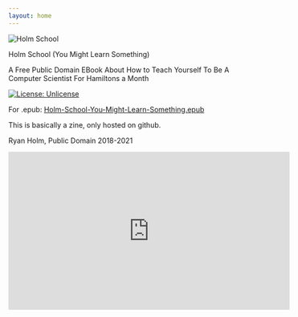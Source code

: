```yaml
---
layout: home
---
```


![Holm School](https://raw.githubusercontent.com/ryheimat/holm-school/master/small_banner.png)

Holm School (You Might Learn Something)

A Free Public Domain EBook About How to Teach Yourself To Be A Computer Scientist For Hamiltons a Month

[![License: Unlicense](https://img.shields.io/badge/license-Unlicense-blue.svg)](http://unlicense.org/)

For .epub:
[Holm-School-You-Might-Learn-Something.epub](https://raw.githubusercontent.com/ryheimat/holm-school/master/Holm-School-You-Might-Learn-Something.epub)

This is basically a zine, only hosted on github.

Ryan Holm, Public Domain 2018-2021

<iframe width="560" height="315" src="https://www.youtube.com/embed/AUW4vUVc878" title="YouTube video player" frameborder="0" allow="accelerometer; autoplay; clipboard-write; encrypted-media; gyroscope; picture-in-picture" allowfullscreen></iframe>

